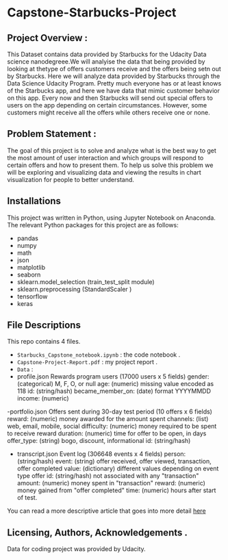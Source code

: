 # Capstone-Starbucks-Project

## Project Overview :
This Dataset contains data provided by Starbucks for the Udacity Data science nanodegreee.We will analyise the data that being provided by looking at thetype of offers customers receive and the offers being setn out by Starbucks. Here we will analyze data provided by Starbucks through the Data Science Udacity Program. Pretty much everyone has or at least knows of the Starbucks app, and here we have data that mimic customer behavior on this app. Every now and then Starbucks will send out special offers to users on the app depending on certain circumstances. However, some customers might receive all the offers while others receive one or none.



## Problem Statement :
The goal of this project is to solve and analyze what is the best way to get the most amount of user interaction and which groups will respond to certain offers and how to present them. To help us solve this problem we will be exploring and visualizing data and viewing the results in chart visualization for people to better understand.

## Installations
This project was written in Python, using Jupyter Notebook on Anaconda. The relevant Python packages for this project are as follows:

- pandas
- numpy
- math
- json
- matplotlib
- seaborn
- sklearn.model_selection (train_test_split module)
- sklearn.preprocessing (StandardScaler )
- tensorflow
- keras 

## File Descriptions
This repo contains 4 files. 
- `Starbucks_Capstone_notebook.ipynb` : the code notebook .
-  `Capstone-Project-Report.pdf` : my project report .
-   `Data` :
   - profile.json
        Rewards program users (17000 users x 5 fields)
        gender: (categorical) M, F, O, or null
        age: (numeric) missing value encoded as 118
        id: (string/hash)
        became_member_on: (date) format YYYYMMDD
        income: (numeric)

   -portfolio.json
        Offers sent during 30-day test period (10 offers x 6 fields)
        reward: (numeric) money awarded for the amount spent
        channels: (list) web, email, mobile, social
        difficulty: (numeric) money required to be spent to receive reward
        duration: (numeric) time for offer to be open, in days
        offer_type: (string) bogo, discount, informational
        id: (string/hash)

   - transcript.json
        Event log (306648 events x 4 fields)
        person: (string/hash)
        event: (string) offer received, offer viewed, transaction, offer completed
        value: (dictionary) different values depending on event type
        offer id: (string/hash) not associated with any "transaction"
        amount: (numeric) money spent in "transaction"
        reward: (numeric) money gained from "offer completed"
        time: (numeric) hours after start of test.
 
You can read a more descriptive article that goes into more detail [here](https://medium.com/@stephanie30024/starbucks-analysis-capstone-project-a0b0a9cdc1d9)

## Licensing, Authors, Acknowledgements .
Data for coding project was provided by Udacity.
